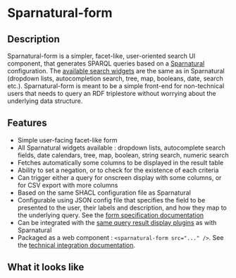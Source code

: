 # Sparnatural-form

## Description

Sparnatural-form is a simpler, facet-like, user-oriented search UI component, that generates SPARQL queries based on a [Sparnatural](https://github.com/sparna-git/Sparnatural) configuration. The [available search widgets](https://docs.sparnatural.eu/widgets.html) are the same as in Sparnatural (dropdown lists, autocompletion search, tree, map, booleans, date, search etc.).
Sparnatural-form is meant to be a simple front-end for non-technical users that needs to query an RDF triplestore without worrying about the underlying data structure.

## Features

- Simple user-facing facet-like form
- All Sparnatural widgets available : dropdown lists, autocomplete search fields, date calendars, tree, map, boolean, string search, numeric search
- Fetches automatically some columns to be displayed in the result table
- Ability to set a negation, or to check for the existence of each criteria
- Can trigger either a query for onscreen display with some columns, or for CSV export with more columns
- Based on the same SHACL configuration file as Sparnatural
- Configurable using JSON config file that specifies the field to be presented to the user, their labels and description, and how they map to the underlying query. See the [form specification documentation](https://docs.sparnatural.eu/sparnatural-form/form-configuration.html)
- Can be integrated with the [same query result display plugins](https://github.com/sparna-git/sparnatural-yasgui-plugins) as with Sparnatural
- Packaged as a web component : `<sparnatural-form src="..." />`. See the [technical integration documentation](https://docs.sparnatural.eu/sparnatural-form/form-integration.html).

## What it looks like
